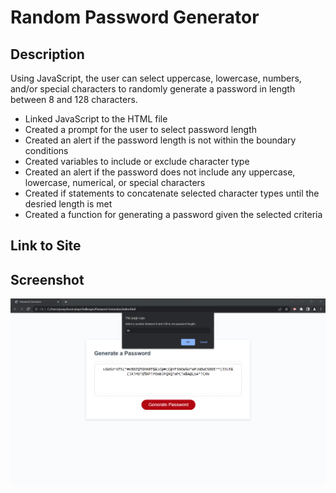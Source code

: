 # Random Password Generator

## Description

Using JavaScript, the user can select uppercase, lowercase, numbers, and/or special characters to randomly generate a password in length between 8 and 128 characters.

- Linked JavaScript to the HTML file
- Created a prompt for the user to select password length
- Created an alert if the password length is not within the boundary conditions
- Created variables to include or exclude character type
- Created an alert if the password does not include any uppercase, lowercase, numerical, or special characters
- Created if statements to concatenate selected character types until the desried length is met
- Created a function for generating a password given the selected criteria

## Link to Site


## Screenshot
![Screenshot of webpage](./assets/screenshot.png)

